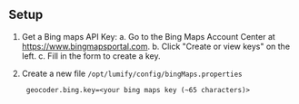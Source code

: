 
Setup
-----

1. Get a Bing maps API Key:
  a. Go to the Bing Maps Account Center at https://www.bingmapsportal.com.
  b. Click "Create or view keys" on the left.
  c. Fill in the form to create a key.
2. Create a new file `/opt/lumify/config/bingMaps.properties`

        geocoder.bing.key=<your bing maps key (~65 characters)>
